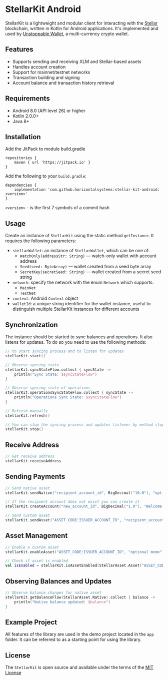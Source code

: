 # StellarKit Android

StellarKit is a lightweight and modular client for interacting with the [Stellar](https://www.stellar.org) blockchain, written in Kotlin for Android applications. It's implemented and used by [Unstoppable Wallet](https://github.com/horizontalsystems/unstoppable-wallet-android), a multi-currency crypto wallet.

## Features

- Supports sending and receiving XLM and Stellar-based assets
- Handles account creation
- Support for mainnet/testnet networks
- Transaction building and signing
- Account balance and transaction history retrieval

## Requirements

- Android 8.0 (API level 26) or higher
- Kotlin 2.0.0+
- Java 8+

## Installation

Add the JitPack to module build.gradle
```
repositories {
    maven { url 'https://jitpack.io' }
}
```

Add the following to your `build.gradle`:
```
dependencies {
    implementation 'com.github.horizontalsystems:stellar-kit-android:<version>'
}
```

`<version>` - is the first 7 symbols of a commit hash

## Usage

Create an instance of `StellarKit` using the static method `getInstance`. It requires the following parameters:

- `stellarWallet`: an instance of `StellarWallet`, which can be one of:
  - `WatchOnly(addressStr: String)` — watch-only wallet with account address
  - `Seed(seed: ByteArray)` — wallet created from a seed byte array
  - `SecretKey(secretSeed: String)` — wallet created from a secret seed string
- `network`: specify the network with the enum `Network` which supports:
  - `MainNet`
  - `TestNet`
- `context`: Android `Context` object
- `walletId`: a unique string identifier for the wallet instance, useful to distinguish multiple StellarKit instances for different accounts


## Synchronization

The instance should be started to sync balances and operations. It also listens for updates. To do so you need to use the following methods:

```kotlin
// to start syncing process and to listen for updates
stellarKit.start()

// Observe syncing state
stellarKit.syncStateFlow.collect { syncState ->
    println("Sync State: $syncStateFlow")
}

// Observe syncing state of operations
stellarKit.operationsSyncStateFlow.collect { syncState ->
    println("Operations Sync State: $syncStateFlow")
}

// Refresh manually
stellarKit.refresh()

// You can stop the syncing process and updates listener by method stop
stellarKit.stop()
```

## Receive Address

```kotlin
// Get receive address
stellarKit.receiveAddress
```

## Sending Payments

```kotlin
// Send native asset
stellarKit.sendNative("recipient_account_id", BigDecimal("10.0"), "optional memo")

// If the recipient account does not exist you can create it
stellarKit.createAccount("new_account_id", BigDecimal("1.0"), "Welcome!")

// Send custom asset
stellarKit.sendAsset("ASSET_CODE:ISSUER_ACCOUNT_ID", "recipient_account_id", BigDecimal("5.0"), "optional memo")
```

## Asset Management

```kotlin
// Enable a custom asset
stellarKit.enableAsset("ASSET_CODE:ISSUER_ACCOUNT_ID", "optional memo")

// Check if asset is enabled
val isEnabled = stellarKit.isAssetEnabled(StellarAsset.Asset("ASSET_CODE", "ISSUER_ACCOUNT_ID"))
```

## Observing Balances and Updates

```kotlin
// Observe balance changes for native asset
stellarKit.getBalanceFlow(StellarAsset.Native).collect { balance ->
    println("Native balance updated: $balance")
}
```

## Example Project

All features of the library are used in the demo project located in the `app` folder. It can be referred to as a starting point for using the library.

## License

The `StellarKit` is open source and available under the terms of the [MIT License](https://github.com/horizontalsystems/stellar-kit-android/blob/master/LICENSE)

